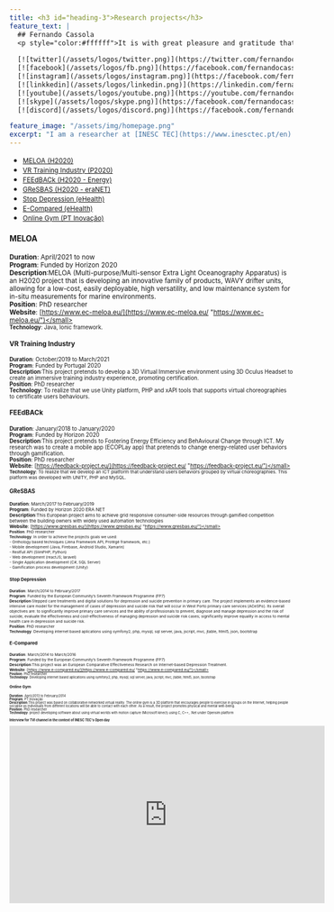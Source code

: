 ```yaml
---
title: <h3 id="heading-3">Research projects</h3>
feature_text: |
  ## Fernando Cassola
  <p style="color:#ffffff">It is with great pleasure and gratitude that I welcome you to my personal website</p>
  
  [![twitter](/assets/logos/twitter.png)](https://twitter.com/fernandocassola){:style="background: none"}
  [![facebook](/assets/logos/fb.png)](https://facebook.com/fernandocassola){:style="background: none"}
  [![instagram](/assets/logos/instagram.png)](https://facebook.com/fernandocassola){:style="background: none"}
  [![linkkedin](/assets/logos/linkedin.png)](https://linkedin.com/fernandocassola){:style="background: none"}
  [![youtube](/assets/logos/youtube.png)](https://youtube.com/fernandocassola){:style="background: none"}
  [![skype](/assets/logos/skype.png)](https://facebook.com/fernandocassola){:style="background: none"}
  [![discord](/assets/logos/discord.png)](https://facebook.com/fernandocassola){:style="background: none"}

feature_image: "/assets/img/homepage.png"
excerpt: "I am a researcher at [INESC TEC](https://www.inesctec.pt/en) and invited assistant at [FEUP](https://sigarra.up.pt/feup/en/WEB_PAGE.INICIAL)."
---
```

* <small>[MELOA (H2020)](#meloa "+ info") </small>
* <small>[VR Training Industry (P2020)](#vrtraining "+ info") </small>
* <small>[FEEdBACk (H2020 - Energy)](#feedback "+ info") </small>  
* <small>[GReSBAS (H2020 - eraNET)](#gresbas "+ info") </small>
* <small>[Stop Depression (eHealth)](#stopdepression "+ info") </small>
* <small>[E-Compared (eHealth) ](#ecompared "+ info") </small>
* <small>[Online Gym (PT Inovação)](#onlinegym "+ info") </small>

#### MELOA
<small>**Duration**: April/2021 to now<br></small>
<small>**Program**: Funded by Horizon 2020</small><br>
<small>**Description**:MELOA (Multi-purpose/Multi-sensor Extra Light Oceanography Apparatus) is an H2020 project that is developing an innovative family of products, WAVY drifter units, allowing for a low-cost, easily deployable, high versatility, and low maintenance system for in-situ measurements for marine environments.</small><br>
<small>**Position**: PhD researcher</small><br>
<small>**Website**: [https://www.ec-meloa.eu/](https://www.ec-meloa.eu/ "https://www.ec-meloa.eu/")</small><br>
<small>**Technology**: Java, Ionic framework.</small><br>
<small id="meloa"> </small>

<small id="vrtraining"> </small>

#### VR Training Industry
<small>**Duration**: October/2019 to March/2021<br></small>
<small>**Program**: Funded by Portugal 2020</small><br>
<small>**Description**:This project pretends to develop a 3D Virtual Immersive environment using 3D Oculus Headset to create an immersive training industry experience, promoting certification.</small><br>
<small>**Position**: PhD researcher</small><br>
<small>**Technology**: To realize that we use Unity platform, PHP and xAPI tools that supports virtual choreographies to certificate users behaviours.</small><br>

<small id="feedback"> </small>

#### FEEdBACk
<small>**Duration**: January/2018 to January/2020<br></small>
<small>**Program**: Funded by Horizon 2020</small><br>
<small>**Description**:This project pretends to Fostering Energy Efficiency and BehAvioural Change through ICT. My research was to create a mobile app (ECOPLay app) that pretends to change energy-related user behaviors through gamification.</small><br>
<small>**Position**: PhD researcher</small><br>
<small>**Website**: [https://feedback-project.eu/](https://feedback-project.eu/ "https://feedback-project.eu/")</small><br>
<small>**Technology**: To realize that we develop an ICT platform that understand users behaviors grouped by virtual choreographies. This platform was developed with UNITY, PHP and MySQL.</small><br>


<small id="gresbas"> </small>

#### GReSBAS
<small>**Duration**: March/2017 to February/2019<br></small>
<small>**Program**: Funded by Horizon 2020 ERA NET</small><br>
<small>**Description**:This European project aims to achieve grid responsive consumer-side resources through gamified competition between the building owners with widely used automation technologies</small><br>
<small>**Website**: [https://www.gresbas.eu/](https://www.gresbas.eu/ "https://www.gresbas.eu/")</small><br>
<small>**Position**: PhD researcher</small><br>
<small>**Technology**: In order to achieve the projects goals we used:</small><br>
<small>- Onthology based techniques (Jena Framework API, Protégé framework, etc.)</small><br>
<small>- Mobile development (Java, Firebase, Android Studio, Xamarin)</small><br>
<small>- Restfull API (SlimPHP; Python)</small><br>
<small>- Web development (reactJS; laravel)</small><br>
<small>- Single Application development (C#, SQL Server)</small><br>
<small>- Gamification process development (Unity)</small><br>

<small id="stopdepression"> </small>

#### Stop Depression
<small>**Duration**: March/2014 to February/2017<br></small>
<small>**Program**: Funded by the European Community’s Seventh Framework Programme (FP7)</small><br>
<small>**Description**:Stepped care treatments and digital solutions for depression and suicide prevention in primary care.
The project implements an evidence-based intensive care model for the management of cases of depression and suicide risk that will occur in West Porto primary care services (ACeSPo). Its overall objectives are: to significantly improve primary care services and the ability of professionals to prevent, diagnose and manage depression and the risk of suicide; evaluate the effectiveness and cost-effectiveness of managing depression and suicide risk cases; significantly improve equality in access to mental health care in depression and suicide risk.</small><br>
<small>**Position**: PhD researcher</small><br>
<small>**Technology**: Developing internet based aplications using symfony2, php, mysql, sql server, java, jscript, mvc, jtable, html5, json, bootstrap</small><br>


<small id="ecompared"> </small>

#### E-Compared
<small>**Duration**: March/2014 to March/2016<br></small>
<small>**Program**: Funded by the European Community’s Seventh Framework Programme (FP7)</small><br>
<small>**Description**:This project was an European Comparative Effectiveness Research on Internet-based Depression Treatment.</small><br>
<small>**Website**: [https://www.e-compared.eu/](https://www.e-compared.eu/ "https://www.e-compared.eu/")</small><br>
<small>**Position**: PhD researcher</small><br>
<small>**Technology**: Developing internet based aplications using symfony2, php, mysql, sql server, java, jscript, mvc, jtable, html5, json, bootstrap</small><br>


<small id="onlinegym"> </small>

#### Online Gym
<small>**Duration**: April/2013 to February/2014<br></small>
<small>**Program**: PT Inovação</small><br>
<small>**Description**:This project was based on collaborative networked virtual reality.
The online gym is a 3D platform that encourages people to exercise in groups on the Internet, helping people socialise as individuals from different locations will be able to contact with each other. As a result, the project promotes physical and mental well-being.</small><br>
<small>**Position**: PhD researcher</small><br>
<small>**Technology**: project developing software about using virtual worlds with motion capture (Microsoft kinect) using C, C++, .Net under Opensim platform</small>


<small>**Interview for TVI channel in the context of INESC TEC's Open day**</small>

<iframe width="560" height="315" src="https://www.youtube.com/embed/7dqT2zdC6nA" title="YouTube video player" frameborder="0" allow="accelerometer; autoplay; clipboard-write; encrypted-media; gyroscope; picture-in-picture" allowfullscreen></iframe>